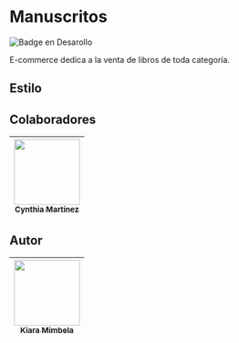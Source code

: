 # Manuscritos

![Badge en Desarollo](https://img.shields.io/badge/STATUS-EN%20DESAROLLO-green)

E-commerce dedica a la venta de libros de toda categoría.

## Estilo 

## Colaboradores
| [<img src="https://avatars.githubusercontent.com/u/111720722?v=4" width=115><br><sub>Cynthia Martínez</sub>](https://github.com/CynthMartz) |
| :---: |

## Autor

| [<img src="https://avatars.githubusercontent.com/u/115656708?v=4" width=115><br><sub>Kiara Mimbela</sub>](https://github.com/KiaraMimbela) |
| :---: |